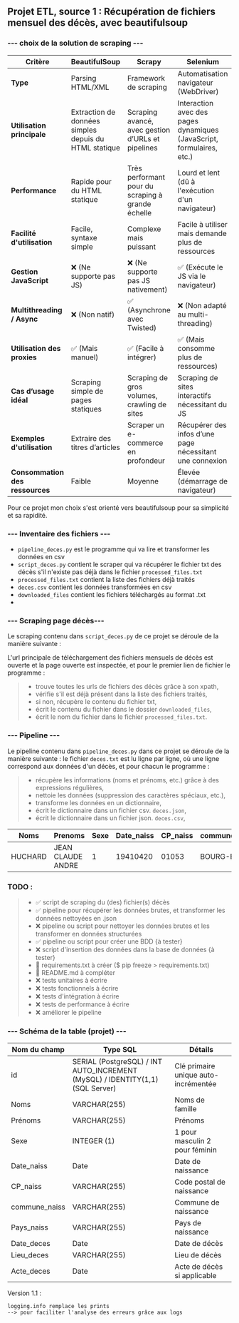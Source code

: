 ## Projet ETL, source 1 : Récupération de fichiers mensuel des décès, avec beautifulsoup

### --- choix de la solution de scraping ---

| Critère          | BeautifulSoup                         | Scrapy                                   | Selenium                               |
|-----------------|------------------------------------|----------------------------------------|----------------------------------------|
| **Type**        | Parsing HTML/XML                   | Framework de scraping                  | Automatisation navigateur (WebDriver) |
| **Utilisation principale** | Extraction de données simples depuis du HTML statique | Scraping avancé, avec gestion d’URLs et pipelines | Interaction avec des pages dynamiques (JavaScript, formulaires, etc.) |
| **Performance** | Rapide pour du HTML statique      | Très performant pour du scraping à grande échelle | Lourd et lent (dû à l'exécution d'un navigateur) |
| **Facilité d'utilisation** | Facile, syntaxe simple | Complexe mais puissant | Facile à utiliser mais demande plus de ressources |
| **Gestion JavaScript** | ❌ (Ne supporte pas JS) | ❌ (Ne supporte pas JS nativement) | ✅ (Exécute le JS via le navigateur) |
| **Multithreading / Async** | ❌ (Non natif) | ✅ (Asynchrone avec Twisted) | ❌ (Non adapté au multi-threading) |
| **Utilisation des proxies** | ✅ (Mais manuel) | ✅ (Facile à intégrer) | ✅ (Mais consomme plus de ressources) |
| **Cas d’usage idéal** | Scraping simple de pages statiques | Scraping de gros volumes, crawling de sites | Scraping de sites interactifs nécessitant du JS |
| **Exemples d'utilisation** | Extraire des titres d’articles | Scraper un e-commerce en profondeur | Récupérer des infos d’une page nécessitant une connexion |
| **Consommation des ressources** | Faible | Moyenne | Élevée (démarrage de navigateur) |

Pour ce projet mon choix s'est orienté vers beautifulsoup pour sa simplicité et sa rapidité.

### --- Inventaire des fichiers ---
* ```pipeline_deces.py``` est le programme qui va lire et transformer les données en csv
* ```script_deces.py``` contient le scraper qui va récupérer le fichier txt des décès s'il n'existe pas déjà dans le fichier ```processed_files.txt```
* ```processed_files.txt``` contient la liste des fichiers déjà traités
* ```deces.csv``` contient les données transformées en csv
* ```downloaded_files``` contient les fichiers téléchargés au format .txt
* 

### --- Scraping page décès---
Le scraping contenu dans ```script_deces.py``` de ce projet se déroule de la manière suivante :

L'url principale de téléchargement des fichiers mensuels de décès est ouverte et la page ouverte est inspectée,
et pour le premier lien de fichier le programme :

> * trouve toutes les urls de fichiers des décès grâce à son xpath,
> * vérifie s'il est déjà présent dans la liste des fichiers traités,
> * si non, récupère le contenu du fichier txt,
> * écrit le contenu du fichier dans le dossier ```downloaded_files```,
> * écrit le nom du fichier dans le fichier ```processed_files.txt```.

### --- Pipeline ---
Le pipeline contenu dans ```pipeline_deces.py``` dans ce projet se déroule de la manière suivante :
le fichier ```deces.txt``` est lu ligne par ligne, où une ligne correspond aux données d'un 
décès, et pour chacun le programme :

> * récupère les informations (noms et prénoms, etc.) grâce à des expressions régulières,
> * nettoie les données (suppression des caractères spéciaux, etc.),
> * transforme les données en un dictionnaire,
> * écrit le dictionnaire dans un fichier csv. ```deces.json```,
> * écrit le dictionnaire dans un fichier json. ```deces.csv```,

| Noms      | Prenoms           | Sexe  |Date_naiss| CP_naiss | commune_naissance | Pays_naiss|Date_deces | Lieu_deces |
|-----------|-------------------|-------|----------|----------|-------------------|------------|------|------|
| HUCHARD   | JEAN CLAUDE ANDRE | 1     | 19410420 |01053| BOURG-EN-BRESSE   |France|20240816|

### TODO :
> - ✅ script de scraping du (des) fichier(s) décès
> - ✅ pipeline pour récupérer les données brutes, et transformer les données nettoyées en .json
> - ❌ pipeline ou script pour nettoyer les données brutes et les transformer en données structurées
> - ✅ pipeline ou script pour créer une BDD {à tester}
> - ❌ script d'insertion des données dans la base de données {à tester}
> - 🔄 requirements.txt à créer ($ pip freeze > requirements.txt)
> - 🔄 README.md à compléter
> - ❌ tests unitaires à écrire
> - ❌ tests fonctionnels à écrire
> - ❌ tests d'intégration à écrire
> - ❌ tests de performance à écrire
> - ❌ améliorer le pipeline

### --- Schéma de la table (projet) ---


| Nom du champ  | Type SQL                                                                       | Détails                              | 
|---------------|--------------------------------------------------------------------------------|--------------------------------------|
| id            | 	SERIAL (PostgreSQL) / INT AUTO_INCREMENT (MySQL) / IDENTITY(1,1) (SQL Server) | 	Clé primaire unique auto-incrémentée |
| Noms          | 	VARCHAR(255)                                                                  | 	Noms de famille                     |
| Prénoms       | 	VARCHAR(255)                                                                  | 	Prénoms                             |
| Sexe          | 	INTEGER (1)                                                                   | 	1 pour masculin 2 pour féminin      |
| Date_naiss    | 	Date                                                                          | 	Date de naissance                   |
| CP_naiss      | 	VARCHAR(255)                                                                  | 	Code postal de naissance            |
| commune_naiss | 	VARCHAR(255)                                                                  | 	Commune de naissance                |
| Pays_naiss    | 	VARCHAR(255)                                                                  | 	Pays de naissance                   |
| Date_deces    | 	Date                                                                          | 	Date de décès                       |
| Lieu_deces    | 	VARCHAR(255)                                                                  | 	Lieu de décès                       |   
| Acte_deces    | 	Date                                                                          | 	Acte de décès si applicable         |



Version 1.1 :
```
logging.info remplace les prints
--> pour faciliter l'analyse des erreurs grâce aux logs
```